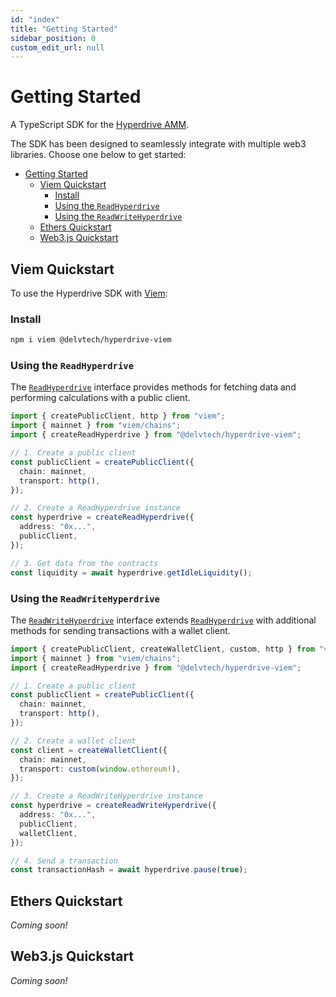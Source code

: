 ```yaml
---
id: "index"
title: "Getting Started"
sidebar_position: 0
custom_edit_url: null
---
```


# Getting Started

A TypeScript SDK for the [Hyperdrive
AMM](https://www.github.com/delvtech/hyperdrive).

The SDK has been designed to seamlessly integrate with multiple web3 libraries.
Choose one below to get started:

- [Getting Started](#getting-started)
  - [Viem Quickstart](#viem-quickstart)
    - [Install](#install)
    - [Using the `ReadHyperdrive`](#using-the-readhyperdrive)
    - [Using the `ReadWriteHyperdrive`](#using-the-readwritehyperdrive)
  - [Ethers Quickstart](#ethers-quickstart)
  - [Web3.js Quickstart](#web3js-quickstart)

## Viem Quickstart

To use the Hyperdrive SDK with [Viem](https://viem.sh):

### Install

```sh
npm i viem @delvtech/hyperdrive-viem
```

### Using the `ReadHyperdrive`

The [`ReadHyperdrive`][ReadHyperdrive-reference] interface provides methods for
fetching data and performing calculations with a public client.

```ts
import { createPublicClient, http } from "viem";
import { mainnet } from "viem/chains";
import { createReadHyperdrive } from "@delvtech/hyperdrive-viem";

// 1. Create a public client
const publicClient = createPublicClient({
  chain: mainnet,
  transport: http(),
});

// 2. Create a ReadHyperdrive instance
const hyperdrive = createReadHyperdrive({
  address: "0x...",
  publicClient,
});

// 3. Get data from the contracts
const liquidity = await hyperdrive.getIdleLiquidity();
```

### Using the `ReadWriteHyperdrive`

The [`ReadWriteHyperdrive`][ReadWriteHyperdrive-reference] interface extends
[`ReadHyperdrive`][ReadHyperdrive-reference] with additional methods for sending
transactions with a wallet client.

```ts
import { createPublicClient, createWalletClient, custom, http } from "viem";
import { mainnet } from "viem/chains";
import { createReadHyperdrive } from "@delvtech/hyperdrive-viem";

// 1. Create a public client
const publicClient = createPublicClient({
  chain: mainnet,
  transport: http(),
});

// 2. Create a wallet client
const client = createWalletClient({
  chain: mainnet,
  transport: custom(window.ethereum!),
});

// 3. Create a ReadWriteHyperdrive instance
const hyperdrive = createReadWriteHyperdrive({
  address: "0x...",
  publicClient,
  walletClient,
});

// 4. Send a transaction
const transactionHash = await hyperdrive.pause(true);
```

## Ethers Quickstart

_Coming soon!_

## Web3.js Quickstart

_Coming soon!_

[ReadHyperdrive-reference]: /docs/sdk/api-reference/classes/ReadHyperdrive "ReadHyperdrive Reference"
[ReadWriteHyperdrive-reference]: /docs/sdk/api-reference/classes/ReadWriteHyperdrive "ReadWriteHyperdrive
    Reference"
